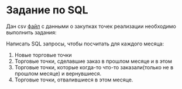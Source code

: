 # Задание по SQL
Дан csv [файл](https://docs.google.com/spreadsheets/d/17_6G4XcRHd5lEnl6Aop9WLINwvpca0-S-5Inyk1uxdY/edit?usp=sharing) с данными о закупках точек реализации необходимо выполнить задания:

Написать SQL запросы, чтобы посчитать для каждого месяца:
1. Новые торговые точки 
2. Торговые точки, сделавшие заказ в прошлом месяце и в этом
3. Торговые точки, которые когда-то что-то заказали(только не в прошлом месяце) и вернувшиеся.
4. Торговые точки, отвалившиеся в этом месяце. 
